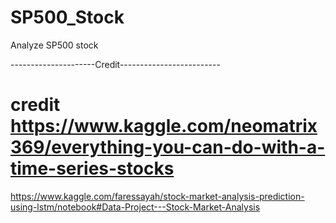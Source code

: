 # SP500_Stock
Analyze SP500 stock



---------------------Credit-------------------------

# credit https://www.kaggle.com/neomatrix369/everything-you-can-do-with-a-time-series-stocks

https://www.kaggle.com/faressayah/stock-market-analysis-prediction-using-lstm/notebook#Data-Project---Stock-Market-Analysis
